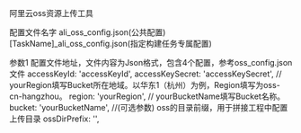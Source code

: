 阿里云oss资源上传工具

配置文件名字 ali_oss_config.json(公共配置)  [TaskName]_ali_oss_config.json(指定构建任务专属配置)

参数1 配置文件地址，文件内容为Json格式，包含4个配置，参考oss_config.json文件
accessKeyId: 'accessKeyId',
accessKeySecret: 'accessKeySecret',
// yourRegion填写Bucket所在地域。以华东1（杭州）为例，Region填写为oss-cn-hangzhou。
region: 'yourRegion',
// yourBucketName填写Bucket名称。
bucket: 'yourBucketName',
//(可选参数) oss的目录前缀，用于拼接工程中配置上传目录
ossDirPrefix: '',
